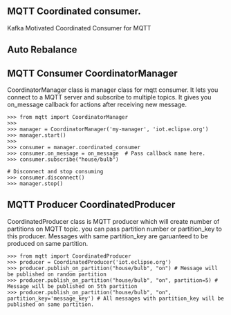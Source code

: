 ## MQTT Coordinated consumer.

Kafka Motivated Coordinated Consumer for MQTT

## Auto Rebalance 

## MQTT Consumer CoordinatorManager

CoordinatorManager class is manager class for mqtt consumer. It lets you connect to a MQTT server and subscribe to multiple topics. It gives you on_message callback for actions after receiving new message.

```
>>> from mqtt import CoordinatorManager
>>> 
>>> manager = CoordinatorManager('my-manager', 'iot.eclipse.org')
>>> manager.start()
>>> 
>>> consumer = manager.coordinated_consumer
>>> consumer.on_message = on_message  # Pass callback name here.
>>> consumer.subscribe("house/bulb")
```

```
# Disconnect and stop consuming
>>> consumer.disconnect()
>>> manager.stop()
```

## MQTT Producer CoordinatedProducer

CoordinatedProducer class is MQTT producer which will create number of partitions on MQTT topic. you can pass partition number or partition_key to this producer. Messages with same partition_key are garuanteed to be produced on same partition. 

```
>>> from mqtt import CoordinatedProducer
>>> producer = CoordinatedProducer('iot.eclipse.org')
>>> producer.publish_on_partition("house/bulb", "on") # Message will be published on random partition
>>> producer.publish_on_partition("house/bulb", "on", partition=5) # Message will be published on 5th partition
>>> producer.publish_on_partition("house/bulb", "on", partition_key='message_key') # All messages with partition_key will be published on same partition.
```
